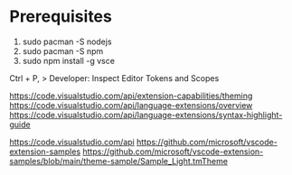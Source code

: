 # Prerequisites
1. sudo pacman -S nodejs
2. sudo pacman -S npm
3. sudo npm install -g vsce

Ctrl + P, > Developer: Inspect Editor Tokens and Scopes


https://code.visualstudio.com/api/extension-capabilities/theming
https://code.visualstudio.com/api/language-extensions/overview
https://code.visualstudio.com/api/language-extensions/syntax-highlight-guide

https://code.visualstudio.com/api
https://github.com/microsoft/vscode-extension-samples
https://github.com/microsoft/vscode-extension-samples/blob/main/theme-sample/Sample_Light.tmTheme